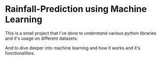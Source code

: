 # Rainfall-Prediction using Machine Learning
This is a small project that I've done to understand various python libraries and it's usage on different datasets.

And to dive deeper into machine learning and how it works and it's functionalities.
